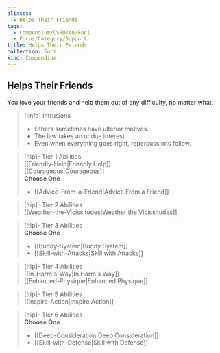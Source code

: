 ```yaml
---
aliases:
  - Helps Their Friends
tags:
  - Compendium/CSRD/en/Foci
  - Focus/Category/Support
title: Helps Their Friends
collection: Foci
kind: Compendium
---
```

## Helps Their Friends  
You love your friends and help them out of any difficulty, no matter what.  

>[!info] Intrusions  
>- Others sometimes have ulterior motives.  
>- The law takes an undue interest.  
>- Even when everything goes right, repercussions follow.  


>[!tip]- Tier 1 Abilities  
> [[Friendly-Help|Friendly Help]]  
> [[Courageous|Courageous]]  
> **Choose One**  
>- [[Advice-From-a-Friend|Advice From a Friend]]  


>[!tip]- Tier 2 Abilities  
> [[Weather-the-Vicissitudes|Weather the Vicissitudes]]  


>[!tip]- Tier 3 Abilities  
> **Choose One**  
>- [[Buddy-System|Buddy System]]  
>- [[Skill-with-Attacks|Skill with Attacks]]  


>[!tip]- Tier 4 Abilities  
> [[In-Harm's-Way|In Harm's Way]]  
> [[Enhanced-Physique|Enhanced Physique]]  


>[!tip]- Tier 5 Abilities  
> [[Inspire-Action|Inspire Action]]  


>[!tip]- Tier 6 Abilities  
> **Choose One**  
>- [[Deep-Consideration|Deep Consideration]]  
>- [[Skill-with-Defense|Skill with Defense]]